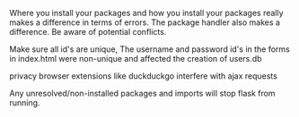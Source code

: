 Where you install your packages and how you install your packages really makes a difference in terms of errors.
The package handler also makes a difference. Be aware of potential conflicts.

Make sure all id's are unique, The username and password id's in the forms in index.html were non-unique and affected the creation of users.db

privacy browser extensions like duckduckgo interfere with ajax requests

Any unresolved/non-installed packages and imports will stop flask from running.